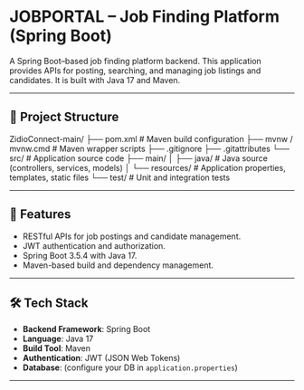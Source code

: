 # JOBPORTAL – Job Finding Platform (Spring Boot)

A Spring Boot–based job finding platform backend. This application provides APIs for posting, searching, and managing job listings and candidates. It is built with Java 17 and Maven.

---

## 📂 Project Structure

ZidioConnect-main/
├── pom.xml # Maven build configuration
├── mvnw / mvnw.cmd # Maven wrapper scripts
├── .gitignore
├── .gitattributes
└── src/ # Application source code
├── main/
│ ├── java/ # Java source (controllers, services, models)
│ └── resources/ # Application properties, templates, static files
└── test/ # Unit and integration tests


---

## 🚀 Features

- RESTful APIs for job postings and candidate management.
- JWT authentication and authorization.
- Spring Boot 3.5.4 with Java 17.
- Maven-based build and dependency management.

---

## 🛠️ Tech Stack

- **Backend Framework**: Spring Boot
- **Language**: Java 17
- **Build Tool**: Maven
- **Authentication**: JWT (JSON Web Tokens)
- **Database**: (configure your DB in `application.properties`)

---


